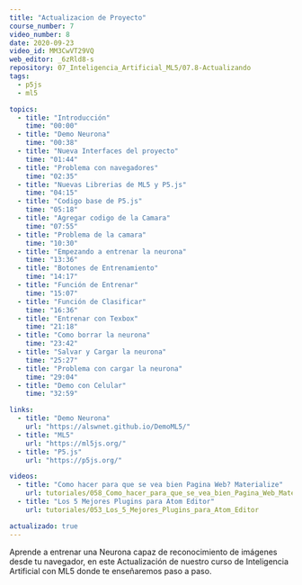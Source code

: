 ```yaml
---
title: "Actualizacion de Proyecto"
course_number: 7
video_number: 8
date: 2020-09-23
video_id: MM3CwVT29VQ
web_editor: _6zRld8-s
repository: 07_Inteligencia_Artificial_ML5/07.8-Actualizando
tags:
  - p5js
  - ml5

topics:
  - title: "Introducción"
    time: "00:00"
  - title: "Demo Neurona"
    time: "00:38"
  - title: "Nueva Interfaces del proyecto"
    time: "01:44"
  - title: "Problema con navegadores"
    time: "02:35"
  - title: "Nuevas Librerias de ML5 y P5.js"
    time: "04:15"
  - title: "Codigo base de P5.js"
    time: "05:18"
  - title: "Agregar codigo de la Camara"
    time: "07:55"
  - title: "Problema de la camara"
    time: "10:30"
  - title: "Empezando a entrenar la neurona"
    time: "13:36"
  - title: "Botones de Entrenamiento"
    time: "14:17"
  - title: "Función de Entrenar"
    time: "15:07"
  - title: "Función de Clasificar"
    time: "16:36"
  - title: "Entrenar con Texbox"
    time: "21:18"
  - title: "Como borrar la neurona"
    time: "23:42"
  - title: "Salvar y Cargar la neurona"
    time: "25:27"
  - title: "Problema con cargar la neurona"
    time: "29:04"
  - title: "Demo con Celular"
    time: "32:59"

links:
  - title: "Demo Neurona"
    url: "https://alswnet.github.io/DemoML5/"
  - title: "ML5"
    url: "https://ml5js.org/"
  - title: "P5.js"
    url: "https://p5js.org/"

videos:
  - title: "Como hacer para que se vea bien Pagina Web? Materialize"
    url: tutoriales/058_Como_hacer_para_que_se_vea_bien_Pagina_Web_Materialize
  - title: "Los 5 Mejores Plugins para Atom Editor"
    url: tutoriales/053_Los_5_Mejores_Plugins_para_Atom_Editor

actualizado: true
---
```


Aprende a entrenar una Neurona capaz de reconocimiento de imágenes desde tu navegador, en este Actualización de nuestro curso de Inteligencia Artificial con ML5 donde te enseñaremos paso a paso.
